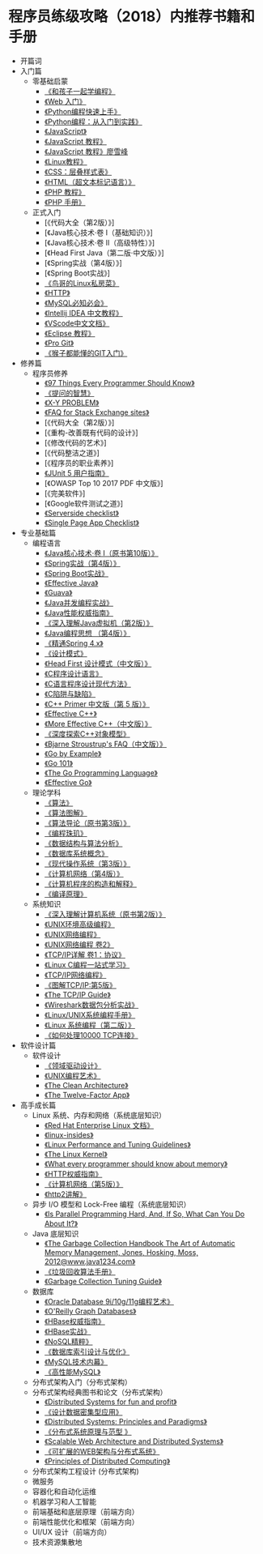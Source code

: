 # 程序员练级攻略（2018）内推荐书籍和手册

* 开篇词
* 入门篇
    * 零基础启蒙
        * [《和孩子一起学编程》](https://pan.baidu.com/s/1OUZZyH91mHPJUFDaGWI0Ig#list/path=%2F%E7%A8%8B%E5%BA%8F%E5%91%98%E7%9A%84%E8%BF%9B%E9%98%B6%E6%94%BB%E7%95%A5%2F02-%E5%85%A5%E9%97%A8%E7%AF%87%2F01-%E9%9B%B6%E5%9F%BA%E7%A1%80%E5%90%AF%E8%92%99)
        * [《Web 入门》](https://pan.baidu.com/s/1OUZZyH91mHPJUFDaGWI0Ig#list/path=%2F%E7%A8%8B%E5%BA%8F%E5%91%98%E7%9A%84%E8%BF%9B%E9%98%B6%E6%94%BB%E7%95%A5%2F02-%E5%85%A5%E9%97%A8%E7%AF%87%2F01-%E9%9B%B6%E5%9F%BA%E7%A1%80%E5%90%AF%E8%92%99)
        * [《Python编程快速上手》](https://pan.baidu.com/s/1OUZZyH91mHPJUFDaGWI0Ig#list/path=%2F%E7%A8%8B%E5%BA%8F%E5%91%98%E7%9A%84%E8%BF%9B%E9%98%B6%E6%94%BB%E7%95%A5%2F02-%E5%85%A5%E9%97%A8%E7%AF%87%2F01-%E9%9B%B6%E5%9F%BA%E7%A1%80%E5%90%AF%E8%92%99)
        * [《Python编程：从入门到实践》](https://pan.baidu.com/s/1OUZZyH91mHPJUFDaGWI0Ig#list/path=%2F%E7%A8%8B%E5%BA%8F%E5%91%98%E7%9A%84%E8%BF%9B%E9%98%B6%E6%94%BB%E7%95%A5%2F02-%E5%85%A5%E9%97%A8%E7%AF%87%2F01-%E9%9B%B6%E5%9F%BA%E7%A1%80%E5%90%AF%E8%92%99)
        * [《JavaScript》](https://developer.mozilla.org/zh-CN/docs/Web/JavaScript)
        * [《JavaScript 教程》](http://www.w3school.com.cn/js/)
        * [《JavaScript 教程》廖雪峰](https://www.liaoxuefeng.com/wiki/001434446689867b27157e896e74d51a89c25cc8b43bdb3000)
        * [《Linux教程》](https://www.w3cschool.cn/linux/)
        * [《CSS：层叠样式表》](https://developer.mozilla.org/zh-CN/docs/Web/CSS)
        * [《HTML（超文本标记语言）》](https://developer.mozilla.org/zh-CN/docs/Web/HTML)
        * [《PHP 教程》](http://www.w3school.com.cn/php/index.asp)
        * [《PHP 手册》](http://php.net/manual/zh/)
    * 正式入门
        * [《代码大全（第2版）》]
        * [《Java核心技术·卷 I（基础知识）》]
        * [《Java核心技术·卷 II（高级特性）》]
        * [《Head First Java（第二版·中文版）》]
        * [《Spring实战（第4版）》]
        * [《Spring Boot实战》]
        * [《鸟哥的Linux私房菜》](http://cn.linux.vbird.org/)
        * [《HTTP》](https://developer.mozilla.org/zh-CN/docs/Web/HTTP)
        * [《MySQL必知必会》](https://pan.baidu.com/s/1OUZZyH91mHPJUFDaGWI0Ig#list/path=%2F%E7%A8%8B%E5%BA%8F%E5%91%98%E7%9A%84%E8%BF%9B%E9%98%B6%E6%94%BB%E7%95%A5%2F02-%E5%85%A5%E9%97%A8%E7%AF%87%2F02-%E6%AD%A3%E5%BC%8F%E5%85%A5%E9%97%A8&parentPath=%2F)
        * [《Intellij IDEA 中文教程》](https://dancon.gitbooks.io/intellij-idea/content/)
        * [《VScode中文文档》](https://jeasonstudio.gitbooks.io/vscode-cn-doc/content/)
        * [《Eclipse 教程》](http://www.runoob.com/eclipse/eclipse-tutorial.html)
        * [《Pro Git》](https://git-scm.com/book/zh/v2/)
        * [《猴子都能懂的GIT入门》](https://backlog.com/git-tutorial/cn/)
* 修养篇
    * 程序员修养
        * [《97 Things Every Programmer Should Know》](https://97-things-every-x-should-know.gitbooks.io/97-things-every-programmer-should-know/content/en/index.html)
        * [《提问的智慧》](https://github.com/ryanhanwu/How-To-Ask-Questions-The-Smart-Way/blob/master/README-zh_CN.md)
        * [《X-Y PROBLEM》](https://coolshell.cn/articles/10804.html)
        * [《FAQ for Stack Exchange sites》](https://meta.stackexchange.com/questions/7931/faq-for-stack-exchange-sites)
        * [《代码大全（第2版）》]
        * [《重构-改善既有代码的设计》]
        * [《修改代码的艺术》]
        * [《代码整洁之道》]
        * [《程序员的职业素养》]
        * [《JUnit 5 用户指南》](https://github.com/RameshMF/junit5-developers-guide)
        * [《OWASP Top 10 2017 PDF 中文版》]
        * [《完美软件》]
        * [《Google软件测试之道》]
        * [《Serverside checklist》](https://github.com/mtdvio/going-to-production/blob/master/serverside-checklist.md)
        * [《Single Page App Checklist》](https://github.com/mtdvio/going-to-production/blob/master/spa-checklist.md)
* 专业基础篇
    * 编程语言
        * [《Java核心技术·卷 I（原书第10版）》](https://pan.baidu.com/s/1OUZZyH91mHPJUFDaGWI0Ig#list/path=%2F%E7%A8%8B%E5%BA%8F%E5%91%98%E7%9A%84%E8%BF%9B%E9%98%B6%E6%94%BB%E7%95%A5%2F04-%E4%B8%93%E4%B8%9A%E5%9F%BA%E7%A1%80%E7%AF%87%2F01-%E7%BC%96%E7%A8%8B%E8%AF%AD%E8%A8%80&parentPath=%2F)
        * [《Spring实战（第4版）》](https://pan.baidu.com/s/1OUZZyH91mHPJUFDaGWI0Ig#list/path=%2F%E7%A8%8B%E5%BA%8F%E5%91%98%E7%9A%84%E8%BF%9B%E9%98%B6%E6%94%BB%E7%95%A5%2F04-%E4%B8%93%E4%B8%9A%E5%9F%BA%E7%A1%80%E7%AF%87%2F01-%E7%BC%96%E7%A8%8B%E8%AF%AD%E8%A8%80&parentPath=%2F)
        * [《Spring Boot实战》](https://pan.baidu.com/s/1OUZZyH91mHPJUFDaGWI0Ig#list/path=%2F%E7%A8%8B%E5%BA%8F%E5%91%98%E7%9A%84%E8%BF%9B%E9%98%B6%E6%94%BB%E7%95%A5%2F04-%E4%B8%93%E4%B8%9A%E5%9F%BA%E7%A1%80%E7%AF%87%2F01-%E7%BC%96%E7%A8%8B%E8%AF%AD%E8%A8%80&parentPath=%2F)
        * [《Effective Java》](https://pan.baidu.com/s/1OUZZyH91mHPJUFDaGWI0Ig#list/path=%2F%E7%A8%8B%E5%BA%8F%E5%91%98%E7%9A%84%E8%BF%9B%E9%98%B6%E6%94%BB%E7%95%A5%2F04-%E4%B8%93%E4%B8%9A%E5%9F%BA%E7%A1%80%E7%AF%87%2F01-%E7%BC%96%E7%A8%8B%E8%AF%AD%E8%A8%80&parentPath=%2F)
        * [《Guava》](https://github.com/google/guava)
        * [《Java并发编程实战》](https://pan.baidu.com/s/1OUZZyH91mHPJUFDaGWI0Ig#list/path=%2F%E7%A8%8B%E5%BA%8F%E5%91%98%E7%9A%84%E8%BF%9B%E9%98%B6%E6%94%BB%E7%95%A5%2F04-%E4%B8%93%E4%B8%9A%E5%9F%BA%E7%A1%80%E7%AF%87%2F01-%E7%BC%96%E7%A8%8B%E8%AF%AD%E8%A8%80&parentPath=%2F)
        * [《Java性能权威指南》](https://pan.baidu.com/s/1OUZZyH91mHPJUFDaGWI0Ig#list/path=%2F%E7%A8%8B%E5%BA%8F%E5%91%98%E7%9A%84%E8%BF%9B%E9%98%B6%E6%94%BB%E7%95%A5%2F04-%E4%B8%93%E4%B8%9A%E5%9F%BA%E7%A1%80%E7%AF%87%2F01-%E7%BC%96%E7%A8%8B%E8%AF%AD%E8%A8%80&parentPath=%2F)
        * [《深入理解Java虚拟机（第2版）》](https://pan.baidu.com/s/1OUZZyH91mHPJUFDaGWI0Ig#list/path=%2F%E7%A8%8B%E5%BA%8F%E5%91%98%E7%9A%84%E8%BF%9B%E9%98%B6%E6%94%BB%E7%95%A5%2F04-%E4%B8%93%E4%B8%9A%E5%9F%BA%E7%A1%80%E7%AF%87%2F01-%E7%BC%96%E7%A8%8B%E8%AF%AD%E8%A8%80&parentPath=%2F)
        * [《Java编程思想 （第4版）》](https://pan.baidu.com/s/1OUZZyH91mHPJUFDaGWI0Ig#list/path=%2F%E7%A8%8B%E5%BA%8F%E5%91%98%E7%9A%84%E8%BF%9B%E9%98%B6%E6%94%BB%E7%95%A5%2F04-%E4%B8%93%E4%B8%9A%E5%9F%BA%E7%A1%80%E7%AF%87%2F01-%E7%BC%96%E7%A8%8B%E8%AF%AD%E8%A8%80&parentPath=%2F)
        * [《精通Spring 4.x》](https://pan.baidu.com/s/1OUZZyH91mHPJUFDaGWI0Ig#list/path=%2F%E7%A8%8B%E5%BA%8F%E5%91%98%E7%9A%84%E8%BF%9B%E9%98%B6%E6%94%BB%E7%95%A5%2F04-%E4%B8%93%E4%B8%9A%E5%9F%BA%E7%A1%80%E7%AF%87%2F01-%E7%BC%96%E7%A8%8B%E8%AF%AD%E8%A8%80&parentPath=%2F)
        * [《设计模式》](https://pan.baidu.com/s/1OUZZyH91mHPJUFDaGWI0Ig#list/path=%2F%E7%A8%8B%E5%BA%8F%E5%91%98%E7%9A%84%E8%BF%9B%E9%98%B6%E6%94%BB%E7%95%A5%2F04-%E4%B8%93%E4%B8%9A%E5%9F%BA%E7%A1%80%E7%AF%87%2F01-%E7%BC%96%E7%A8%8B%E8%AF%AD%E8%A8%80&parentPath=%2F)
        * [《Head First 设计模式（中文版）》](https://pan.baidu.com/s/1OUZZyH91mHPJUFDaGWI0Ig#list/path=%2F%E7%A8%8B%E5%BA%8F%E5%91%98%E7%9A%84%E8%BF%9B%E9%98%B6%E6%94%BB%E7%95%A5%2F04-%E4%B8%93%E4%B8%9A%E5%9F%BA%E7%A1%80%E7%AF%87%2F01-%E7%BC%96%E7%A8%8B%E8%AF%AD%E8%A8%80&parentPath=%2F)
        * [《C程序设计语言》](https://pan.baidu.com/s/1OUZZyH91mHPJUFDaGWI0Ig#list/path=%2F%E7%A8%8B%E5%BA%8F%E5%91%98%E7%9A%84%E8%BF%9B%E9%98%B6%E6%94%BB%E7%95%A5%2F04-%E4%B8%93%E4%B8%9A%E5%9F%BA%E7%A1%80%E7%AF%87%2F01-%E7%BC%96%E7%A8%8B%E8%AF%AD%E8%A8%80&parentPath=%2F)
        * [《C语言程序设计现代方法》](https://pan.baidu.com/s/1OUZZyH91mHPJUFDaGWI0Ig#list/path=%2F%E7%A8%8B%E5%BA%8F%E5%91%98%E7%9A%84%E8%BF%9B%E9%98%B6%E6%94%BB%E7%95%A5%2F04-%E4%B8%93%E4%B8%9A%E5%9F%BA%E7%A1%80%E7%AF%87%2F01-%E7%BC%96%E7%A8%8B%E8%AF%AD%E8%A8%80&parentPath=%2F)
        * [《C陷阱与缺陷》](https://pan.baidu.com/s/1OUZZyH91mHPJUFDaGWI0Ig#list/path=%2F%E7%A8%8B%E5%BA%8F%E5%91%98%E7%9A%84%E8%BF%9B%E9%98%B6%E6%94%BB%E7%95%A5%2F04-%E4%B8%93%E4%B8%9A%E5%9F%BA%E7%A1%80%E7%AF%87%2F01-%E7%BC%96%E7%A8%8B%E8%AF%AD%E8%A8%80&parentPath=%2F)
        * [《C++ Primer 中文版（第 5 版）》](https://pan.baidu.com/s/1OUZZyH91mHPJUFDaGWI0Ig#list/path=%2F%E7%A8%8B%E5%BA%8F%E5%91%98%E7%9A%84%E8%BF%9B%E9%98%B6%E6%94%BB%E7%95%A5%2F04-%E4%B8%93%E4%B8%9A%E5%9F%BA%E7%A1%80%E7%AF%87%2F01-%E7%BC%96%E7%A8%8B%E8%AF%AD%E8%A8%80&parentPath=%2F)
        * [《Effective C++》](https://pan.baidu.com/s/1OUZZyH91mHPJUFDaGWI0Ig#list/path=%2F%E7%A8%8B%E5%BA%8F%E5%91%98%E7%9A%84%E8%BF%9B%E9%98%B6%E6%94%BB%E7%95%A5%2F04-%E4%B8%93%E4%B8%9A%E5%9F%BA%E7%A1%80%E7%AF%87%2F01-%E7%BC%96%E7%A8%8B%E8%AF%AD%E8%A8%80&parentPath=%2F)
        * [《More Effective C++（中文版）》](https://pan.baidu.com/s/1OUZZyH91mHPJUFDaGWI0Ig#list/path=%2F%E7%A8%8B%E5%BA%8F%E5%91%98%E7%9A%84%E8%BF%9B%E9%98%B6%E6%94%BB%E7%95%A5%2F04-%E4%B8%93%E4%B8%9A%E5%9F%BA%E7%A1%80%E7%AF%87%2F01-%E7%BC%96%E7%A8%8B%E8%AF%AD%E8%A8%80&parentPath=%2F)
        * [《深度探索C++对象模型》](https://pan.baidu.com/s/1OUZZyH91mHPJUFDaGWI0Ig#list/path=%2F%E7%A8%8B%E5%BA%8F%E5%91%98%E7%9A%84%E8%BF%9B%E9%98%B6%E6%94%BB%E7%95%A5%2F04-%E4%B8%93%E4%B8%9A%E5%9F%BA%E7%A1%80%E7%AF%87%2F01-%E7%BC%96%E7%A8%8B%E8%AF%AD%E8%A8%80&parentPath=%2F)
        * [《Bjarne Stroustrup's FAQ（中文版）》](http://www.stroustrup.com/bsfaqcn.html)
        * [《Go by Example》](https://gobyexample.com/)
        * [《Go 101》](https://go101.org/article/101.html)
        * [《The Go Programming Language》](https://pan.baidu.com/s/1OUZZyH91mHPJUFDaGWI0Ig#list/path=%2F%E7%A8%8B%E5%BA%8F%E5%91%98%E7%9A%84%E8%BF%9B%E9%98%B6%E6%94%BB%E7%95%A5%2F04-%E4%B8%93%E4%B8%9A%E5%9F%BA%E7%A1%80%E7%AF%87%2F01-%E7%BC%96%E7%A8%8B%E8%AF%AD%E8%A8%80&parentPath=%2F)
        * [《Effective Go》](https://pan.baidu.com/s/1OUZZyH91mHPJUFDaGWI0Ig#list/path=%2F%E7%A8%8B%E5%BA%8F%E5%91%98%E7%9A%84%E8%BF%9B%E9%98%B6%E6%94%BB%E7%95%A5%2F04-%E4%B8%93%E4%B8%9A%E5%9F%BA%E7%A1%80%E7%AF%87%2F01-%E7%BC%96%E7%A8%8B%E8%AF%AD%E8%A8%80&parentPath=%2F)
    * 理论学科
        * [《算法》](https://pan.baidu.com/s/1OUZZyH91mHPJUFDaGWI0Ig#list/path=%2F%E7%A8%8B%E5%BA%8F%E5%91%98%E7%9A%84%E8%BF%9B%E9%98%B6%E6%94%BB%E7%95%A5%2F04-%E4%B8%93%E4%B8%9A%E5%9F%BA%E7%A1%80%E7%AF%87%2F02-%E7%90%86%E8%AE%BA%E5%AD%A6%E7%A7%91&parentPath=%2F)
        * [《算法图解》](https://pan.baidu.com/s/1OUZZyH91mHPJUFDaGWI0Ig#list/path=%2F%E7%A8%8B%E5%BA%8F%E5%91%98%E7%9A%84%E8%BF%9B%E9%98%B6%E6%94%BB%E7%95%A5%2F04-%E4%B8%93%E4%B8%9A%E5%9F%BA%E7%A1%80%E7%AF%87%2F02-%E7%90%86%E8%AE%BA%E5%AD%A6%E7%A7%91&parentPath=%2F)
        * [《算法导论（原书第3版）》](https://pan.baidu.com/s/1OUZZyH91mHPJUFDaGWI0Ig#list/path=%2F%E7%A8%8B%E5%BA%8F%E5%91%98%E7%9A%84%E8%BF%9B%E9%98%B6%E6%94%BB%E7%95%A5%2F04-%E4%B8%93%E4%B8%9A%E5%9F%BA%E7%A1%80%E7%AF%87%2F02-%E7%90%86%E8%AE%BA%E5%AD%A6%E7%A7%91&parentPath=%2F)
        * [《编程珠玑》](https://pan.baidu.com/s/1OUZZyH91mHPJUFDaGWI0Ig#list/path=%2F%E7%A8%8B%E5%BA%8F%E5%91%98%E7%9A%84%E8%BF%9B%E9%98%B6%E6%94%BB%E7%95%A5%2F04-%E4%B8%93%E4%B8%9A%E5%9F%BA%E7%A1%80%E7%AF%87%2F02-%E7%90%86%E8%AE%BA%E5%AD%A6%E7%A7%91&parentPath=%2F)
        * [《数据结构与算法分析》](https://pan.baidu.com/s/1OUZZyH91mHPJUFDaGWI0Ig#list/path=%2F%E7%A8%8B%E5%BA%8F%E5%91%98%E7%9A%84%E8%BF%9B%E9%98%B6%E6%94%BB%E7%95%A5%2F04-%E4%B8%93%E4%B8%9A%E5%9F%BA%E7%A1%80%E7%AF%87%2F02-%E7%90%86%E8%AE%BA%E5%AD%A6%E7%A7%91&parentPath=%2F)
        * [《数据库系统概念》](https://pan.baidu.com/s/1OUZZyH91mHPJUFDaGWI0Ig#list/path=%2F%E7%A8%8B%E5%BA%8F%E5%91%98%E7%9A%84%E8%BF%9B%E9%98%B6%E6%94%BB%E7%95%A5%2F04-%E4%B8%93%E4%B8%9A%E5%9F%BA%E7%A1%80%E7%AF%87%2F02-%E7%90%86%E8%AE%BA%E5%AD%A6%E7%A7%91&parentPath=%2F)
        * [《现代操作系统（第3版）》](https://pan.baidu.com/s/1OUZZyH91mHPJUFDaGWI0Ig#list/path=%2F%E7%A8%8B%E5%BA%8F%E5%91%98%E7%9A%84%E8%BF%9B%E9%98%B6%E6%94%BB%E7%95%A5%2F04-%E4%B8%93%E4%B8%9A%E5%9F%BA%E7%A1%80%E7%AF%87%2F02-%E7%90%86%E8%AE%BA%E5%AD%A6%E7%A7%91&parentPath=%2F)
        * [《计算机网络（第4版）》](https://pan.baidu.com/s/1OUZZyH91mHPJUFDaGWI0Ig#list/path=%2F%E7%A8%8B%E5%BA%8F%E5%91%98%E7%9A%84%E8%BF%9B%E9%98%B6%E6%94%BB%E7%95%A5%2F04-%E4%B8%93%E4%B8%9A%E5%9F%BA%E7%A1%80%E7%AF%87%2F02-%E7%90%86%E8%AE%BA%E5%AD%A6%E7%A7%91&parentPath=%2F)
        * [《计算机程序的构造和解释》](https://pan.baidu.com/s/1OUZZyH91mHPJUFDaGWI0Ig#list/path=%2F%E7%A8%8B%E5%BA%8F%E5%91%98%E7%9A%84%E8%BF%9B%E9%98%B6%E6%94%BB%E7%95%A5%2F04-%E4%B8%93%E4%B8%9A%E5%9F%BA%E7%A1%80%E7%AF%87%2F02-%E7%90%86%E8%AE%BA%E5%AD%A6%E7%A7%91&parentPath=%2F)
        * [《编译原理》](https://pan.baidu.com/s/1OUZZyH91mHPJUFDaGWI0Ig#list/path=%2F%E7%A8%8B%E5%BA%8F%E5%91%98%E7%9A%84%E8%BF%9B%E9%98%B6%E6%94%BB%E7%95%A5%2F04-%E4%B8%93%E4%B8%9A%E5%9F%BA%E7%A1%80%E7%AF%87%2F02-%E7%90%86%E8%AE%BA%E5%AD%A6%E7%A7%91&parentPath=%2F)
    * 系统知识
        * [《深入理解计算机系统（原书第2版）》](https://pan.baidu.com/s/1OUZZyH91mHPJUFDaGWI0Ig#list/path=%2F%E7%A8%8B%E5%BA%8F%E5%91%98%E7%9A%84%E8%BF%9B%E9%98%B6%E6%94%BB%E7%95%A5%2F04-%E4%B8%93%E4%B8%9A%E5%9F%BA%E7%A1%80%E7%AF%87%2F03-%E7%B3%BB%E7%BB%9F%E7%9F%A5%E8%AF%86&parentPath=%2F)
        * [《UNIX环境高级编程》](https://pan.baidu.com/s/1OUZZyH91mHPJUFDaGWI0Ig#list/path=%2F%E7%A8%8B%E5%BA%8F%E5%91%98%E7%9A%84%E8%BF%9B%E9%98%B6%E6%94%BB%E7%95%A5%2F04-%E4%B8%93%E4%B8%9A%E5%9F%BA%E7%A1%80%E7%AF%87%2F03-%E7%B3%BB%E7%BB%9F%E7%9F%A5%E8%AF%86&parentPath=%2F)
        * [《UNIX网络编程》](https://pan.baidu.com/s/1OUZZyH91mHPJUFDaGWI0Ig#list/path=%2F%E7%A8%8B%E5%BA%8F%E5%91%98%E7%9A%84%E8%BF%9B%E9%98%B6%E6%94%BB%E7%95%A5%2F04-%E4%B8%93%E4%B8%9A%E5%9F%BA%E7%A1%80%E7%AF%87%2F03-%E7%B3%BB%E7%BB%9F%E7%9F%A5%E8%AF%86&parentPath=%2F)
        * [《UNIX网络编程 卷2》](https://pan.baidu.com/s/1OUZZyH91mHPJUFDaGWI0Ig#list/path=%2F%E7%A8%8B%E5%BA%8F%E5%91%98%E7%9A%84%E8%BF%9B%E9%98%B6%E6%94%BB%E7%95%A5%2F04-%E4%B8%93%E4%B8%9A%E5%9F%BA%E7%A1%80%E7%AF%87%2F03-%E7%B3%BB%E7%BB%9F%E7%9F%A5%E8%AF%86&parentPath=%2F)
        * [《TCP/IP详解 卷1：协议》](https://pan.baidu.com/s/1OUZZyH91mHPJUFDaGWI0Ig#list/path=%2F%E7%A8%8B%E5%BA%8F%E5%91%98%E7%9A%84%E8%BF%9B%E9%98%B6%E6%94%BB%E7%95%A5%2F04-%E4%B8%93%E4%B8%9A%E5%9F%BA%E7%A1%80%E7%AF%87%2F03-%E7%B3%BB%E7%BB%9F%E7%9F%A5%E8%AF%86&parentPath=%2F)
        * [《Linux C编程一站式学习》](https://pan.baidu.com/s/1OUZZyH91mHPJUFDaGWI0Ig#list/path=%2F%E7%A8%8B%E5%BA%8F%E5%91%98%E7%9A%84%E8%BF%9B%E9%98%B6%E6%94%BB%E7%95%A5%2F04-%E4%B8%93%E4%B8%9A%E5%9F%BA%E7%A1%80%E7%AF%87%2F03-%E7%B3%BB%E7%BB%9F%E7%9F%A5%E8%AF%86&parentPath=%2F)
        * [《TCP/IP网络编程》](https://pan.baidu.com/s/1OUZZyH91mHPJUFDaGWI0Ig#list/path=%2F%E7%A8%8B%E5%BA%8F%E5%91%98%E7%9A%84%E8%BF%9B%E9%98%B6%E6%94%BB%E7%95%A5%2F04-%E4%B8%93%E4%B8%9A%E5%9F%BA%E7%A1%80%E7%AF%87%2F03-%E7%B3%BB%E7%BB%9F%E7%9F%A5%E8%AF%86&parentPath=%2F)
        * [《图解TCP/IP:第5版》](https://pan.baidu.com/s/1OUZZyH91mHPJUFDaGWI0Ig#list/path=%2F%E7%A8%8B%E5%BA%8F%E5%91%98%E7%9A%84%E8%BF%9B%E9%98%B6%E6%94%BB%E7%95%A5%2F04-%E4%B8%93%E4%B8%9A%E5%9F%BA%E7%A1%80%E7%AF%87%2F03-%E7%B3%BB%E7%BB%9F%E7%9F%A5%E8%AF%86&parentPath=%2F)
        * [《The TCP/IP Guide》](http://www.tcpipguide.com/free/index.htm)
        * [《Wireshark数据包分析实战》](https://pan.baidu.com/s/1OUZZyH91mHPJUFDaGWI0Ig#list/path=%2F%E7%A8%8B%E5%BA%8F%E5%91%98%E7%9A%84%E8%BF%9B%E9%98%B6%E6%94%BB%E7%95%A5%2F04-%E4%B8%93%E4%B8%9A%E5%9F%BA%E7%A1%80%E7%AF%87%2F03-%E7%B3%BB%E7%BB%9F%E7%9F%A5%E8%AF%86&parentPath=%2F)
        * [《Linux/UNIX系统编程手册》](https://pan.baidu.com/s/1OUZZyH91mHPJUFDaGWI0Ig#list/path=%2F%E7%A8%8B%E5%BA%8F%E5%91%98%E7%9A%84%E8%BF%9B%E9%98%B6%E6%94%BB%E7%95%A5%2F04-%E4%B8%93%E4%B8%9A%E5%9F%BA%E7%A1%80%E7%AF%87%2F03-%E7%B3%BB%E7%BB%9F%E7%9F%A5%E8%AF%86&parentPath=%2F)
        * [《Linux 系统编程（第二版）》](https://pan.baidu.com/s/1OUZZyH91mHPJUFDaGWI0Ig#list/path=%2F%E7%A8%8B%E5%BA%8F%E5%91%98%E7%9A%84%E8%BF%9B%E9%98%B6%E6%94%BB%E7%95%A5%2F04-%E4%B8%93%E4%B8%9A%E5%9F%BA%E7%A1%80%E7%AF%87%2F03-%E7%B3%BB%E7%BB%9F%E7%9F%A5%E8%AF%86&parentPath=%2F)
        * [《如何处理10000 TCP连接》](https://www.oschina.net/translate/c10k)
* 软件设计篇
    * 软件设计
        * [《领域驱动设计》](https://pan.baidu.com/s/1OUZZyH91mHPJUFDaGWI0Ig#list/path=%2F%E7%A8%8B%E5%BA%8F%E5%91%98%E7%9A%84%E8%BF%9B%E9%98%B6%E6%94%BB%E7%95%A5%2F05-%E8%BD%AF%E4%BB%B6%E8%AE%BE%E8%AE%A1%E7%AF%87%2F01-%E8%BD%AF%E4%BB%B6%E8%AE%BE%E8%AE%A1&parentPath=%2F)
        * [《UNIX编程艺术》](https://pan.baidu.com/s/1OUZZyH91mHPJUFDaGWI0Ig#list/path=%2F%E7%A8%8B%E5%BA%8F%E5%91%98%E7%9A%84%E8%BF%9B%E9%98%B6%E6%94%BB%E7%95%A5%2F05-%E8%BD%AF%E4%BB%B6%E8%AE%BE%E8%AE%A1%E7%AF%87%2F01-%E8%BD%AF%E4%BB%B6%E8%AE%BE%E8%AE%A1&parentPath=%2F)
        * [《The Clean Architecture》](https://8thlight.com/blog/uncle-bob/2012/08/13/the-clean-architecture.html)
        * [《The Twelve-Factor App》](https://12factor.net/zh_cn/)
* 高手成长篇
    * Linux 系统、内存和网络（系统底层知识）
        * [《Red Hat Enterprise Linux 文档》](https://access.redhat.com/documentation/en-us/red_hat_enterprise_linux/7/)
        * [《linux-insides》](https://0xax.gitbooks.io/linux-insides/content/index.html)
        * [《Linux Performance and Tuning Guidelines》](https://lenovopress.com/redp4285.pdf)
        * [《The Linux Kernel》](http://tldp.org/LDP/tlk/tlk.html)
        * [《What every programmer should know about memory》](http://futuretech.blinkenlights.nl/misc/cpumemory.pdf)
        * [《HTTP权威指南》](https://pan.baidu.com/s/1OUZZyH91mHPJUFDaGWI0Ig#list/path=%2F%E7%A8%8B%E5%BA%8F%E5%91%98%E7%9A%84%E8%BF%9B%E9%98%B6%E6%94%BB%E7%95%A5%2F06-%E9%AB%98%E6%89%8B%E6%88%90%E9%95%BF%E7%AF%87%2F01-Linux%20%E7%B3%BB%E7%BB%9F%E3%80%81%E5%86%85%E5%AD%98%E5%92%8C%E7%BD%91%E7%BB%9C%EF%BC%88%E7%B3%BB%E7%BB%9F%E5%BA%95%E5%B1%82%E7%9F%A5%E8%AF%86%EF%BC%89&parentPath=%2F)
        * [《计算机网络（第5版）》](https://pan.baidu.com/s/1OUZZyH91mHPJUFDaGWI0Ig#list/path=%2F%E7%A8%8B%E5%BA%8F%E5%91%98%E7%9A%84%E8%BF%9B%E9%98%B6%E6%94%BB%E7%95%A5%2F06-%E9%AB%98%E6%89%8B%E6%88%90%E9%95%BF%E7%AF%87%2F01-Linux%20%E7%B3%BB%E7%BB%9F%E3%80%81%E5%86%85%E5%AD%98%E5%92%8C%E7%BD%91%E7%BB%9C%EF%BC%88%E7%B3%BB%E7%BB%9F%E5%BA%95%E5%B1%82%E7%9F%A5%E8%AF%86%EF%BC%89&parentPath=%2F)
        * [《http2讲解》](https://legacy.gitbook.com/book/ye11ow/http2-explained/details)
    * 异步 I/O 模型和 Lock-Free 编程（系统底层知识）
        * [《Is Parallel Programming Hard, And, If So, What Can You Do About It?》](https://mirrors.edge.kernel.org/pub/linux/kernel/people/paulmck/perfbook/perfbook.html)
    * Java 底层知识
        * [《The Garbage Collection Handbook The Art of Automatic Memory Management, Jones, Hosking, Moss, 2012@www.java1234.com》](https://pan.baidu.com/s/1OUZZyH91mHPJUFDaGWI0Ig#list/path=%2F%E7%A8%8B%E5%BA%8F%E5%91%98%E7%9A%84%E8%BF%9B%E9%98%B6%E6%94%BB%E7%95%A5%2F06-%E9%AB%98%E6%89%8B%E6%88%90%E9%95%BF%E7%AF%87%2F03-Java%20%E5%BA%95%E5%B1%82%E7%9F%A5%E8%AF%86&parentPath=%2F)
        * [《垃圾回收算法手册》](https://pan.baidu.com/s/1OUZZyH91mHPJUFDaGWI0Ig#list/path=%2F%E7%A8%8B%E5%BA%8F%E5%91%98%E7%9A%84%E8%BF%9B%E9%98%B6%E6%94%BB%E7%95%A5%2F06-%E9%AB%98%E6%89%8B%E6%88%90%E9%95%BF%E7%AF%87%2F03-Java%20%E5%BA%95%E5%B1%82%E7%9F%A5%E8%AF%86&parentPath=%2F)
        * [《Garbage Collection Tuning Guide》](https://docs.oracle.com/javase/8/docs/technotes/guides/vm/gctuning/)
    * 数据库
        * [《Oracle Database 9i/10g/11g编程艺术》](https://pan.baidu.com/s/1OUZZyH91mHPJUFDaGWI0Ig#list/path=%2F%E7%A8%8B%E5%BA%8F%E5%91%98%E7%9A%84%E8%BF%9B%E9%98%B6%E6%94%BB%E7%95%A5%2F06-%E9%AB%98%E6%89%8B%E6%88%90%E9%95%BF%E7%AF%87%2F04-%E6%95%B0%E6%8D%AE%E5%BA%93&parentPath=%2F)
        * [《O'Reilly Graph Databases》](https://pan.baidu.com/s/1OUZZyH91mHPJUFDaGWI0Ig#list/path=%2F%E7%A8%8B%E5%BA%8F%E5%91%98%E7%9A%84%E8%BF%9B%E9%98%B6%E6%94%BB%E7%95%A5%2F06-%E9%AB%98%E6%89%8B%E6%88%90%E9%95%BF%E7%AF%87%2F04-%E6%95%B0%E6%8D%AE%E5%BA%93&parentPath=%2F)
        * [《HBase权威指南》](https://pan.baidu.com/s/1OUZZyH91mHPJUFDaGWI0Ig#list/path=%2F%E7%A8%8B%E5%BA%8F%E5%91%98%E7%9A%84%E8%BF%9B%E9%98%B6%E6%94%BB%E7%95%A5%2F06-%E9%AB%98%E6%89%8B%E6%88%90%E9%95%BF%E7%AF%87%2F04-%E6%95%B0%E6%8D%AE%E5%BA%93&parentPath=%2F)
        * [《HBase实战》](https://pan.baidu.com/s/1OUZZyH91mHPJUFDaGWI0Ig#list/path=%2F%E7%A8%8B%E5%BA%8F%E5%91%98%E7%9A%84%E8%BF%9B%E9%98%B6%E6%94%BB%E7%95%A5%2F06-%E9%AB%98%E6%89%8B%E6%88%90%E9%95%BF%E7%AF%87%2F04-%E6%95%B0%E6%8D%AE%E5%BA%93&parentPath=%2F)
        * [《NoSQL精粹》](https://pan.baidu.com/s/1OUZZyH91mHPJUFDaGWI0Ig#list/path=%2F%E7%A8%8B%E5%BA%8F%E5%91%98%E7%9A%84%E8%BF%9B%E9%98%B6%E6%94%BB%E7%95%A5%2F06-%E9%AB%98%E6%89%8B%E6%88%90%E9%95%BF%E7%AF%87%2F04-%E6%95%B0%E6%8D%AE%E5%BA%93&parentPath=%2F)
        * [《数据库索引设计与优化》](https://pan.baidu.com/s/1OUZZyH91mHPJUFDaGWI0Ig#list/path=%2F%E7%A8%8B%E5%BA%8F%E5%91%98%E7%9A%84%E8%BF%9B%E9%98%B6%E6%94%BB%E7%95%A5%2F06-%E9%AB%98%E6%89%8B%E6%88%90%E9%95%BF%E7%AF%87%2F04-%E6%95%B0%E6%8D%AE%E5%BA%93&parentPath=%2F)
        * [《MySQL技术内幕》](https://pan.baidu.com/s/1OUZZyH91mHPJUFDaGWI0Ig#list/path=%2F%E7%A8%8B%E5%BA%8F%E5%91%98%E7%9A%84%E8%BF%9B%E9%98%B6%E6%94%BB%E7%95%A5%2F06-%E9%AB%98%E6%89%8B%E6%88%90%E9%95%BF%E7%AF%87%2F04-%E6%95%B0%E6%8D%AE%E5%BA%93&parentPath=%2F)
        * [《高性能MySQL》](https://pan.baidu.com/s/1OUZZyH91mHPJUFDaGWI0Ig#list/path=%2F%E7%A8%8B%E5%BA%8F%E5%91%98%E7%9A%84%E8%BF%9B%E9%98%B6%E6%94%BB%E7%95%A5%2F06-%E9%AB%98%E6%89%8B%E6%88%90%E9%95%BF%E7%AF%87%2F04-%E6%95%B0%E6%8D%AE%E5%BA%93&parentPath=%2F)
    * 分布式架构入门（分布式架构）
    * 分布式架构经典图书和论文（分布式架构）
        * [《Distributed Systems for fun and profit》](http://book.mixu.net/distsys/single-page.html)
        * [《设计数据密集型应用》](https://vonng.gitbooks.io/ddia-cn/content/)
        * [《Distributed Systems: Principles and Paradigms》](http://barbie.uta.edu/~jli/Resources/MapReduce&Hadoop/Distributed%20Systems%20Principles%20and%20Paradigms.pdf)
        * [《分布式系统原理与范型 》](https://pan.baidu.com/s/1OUZZyH91mHPJUFDaGWI0Ig#list/path=%2F%E7%A8%8B%E5%BA%8F%E5%91%98%E7%9A%84%E8%BF%9B%E9%98%B6%E6%94%BB%E7%95%A5%2F06-%E9%AB%98%E6%89%8B%E6%88%90%E9%95%BF%E7%AF%87%2F06-%E5%88%86%E5%B8%83%E5%BC%8F%E6%9E%B6%E6%9E%84%E7%BB%8F%E5%85%B8%E5%9B%BE%E4%B9%A6%E5%92%8C%E8%AE%BA%E6%96%87%EF%BC%88%E5%88%86%E5%B8%83%E5%BC%8F%E6%9E%B6%E6%9E%84%EF%BC%89&parentPath=%2F)
        * [《Scalable Web Architecture and Distributed Systems》](http://www.aosabook.org/en/distsys.html)
        * [《可扩展的WEB架构与分布式系统》](https://my.oschina.net/liting/blog/420406)
        * [《Principles of Distributed Computing》](https://disco.ethz.ch/courses/podc_allstars/lecture/podc.pdf)
    * 分布式架构工程设计 (分布式架构)
    * 微服务
    * 容器化和自动化运维
    * 机器学习和人工智能
    * 前端基础和底层原理（前端方向）
    * 前端性能优化和框架（前端方向）
    * UI/UX 设计（前端方向）
    * 技术资源集散地